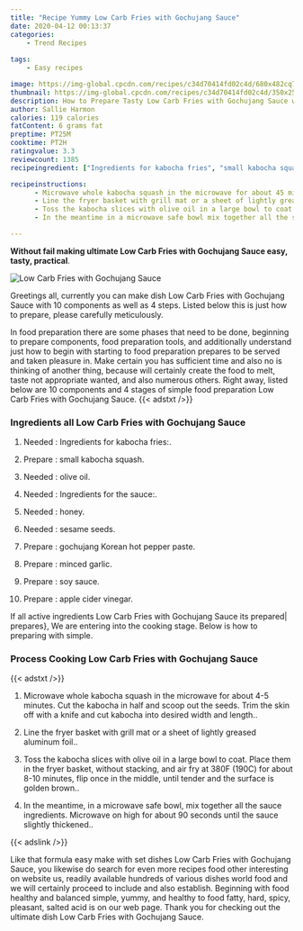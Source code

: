 ```yaml
---
title: "Recipe Yummy Low Carb Fries with Gochujang Sauce"
date: 2020-04-12 00:13:37
categories:
    - Trend Recipes
    
tags:
    - Easy recipes

image: https://img-global.cpcdn.com/recipes/c34d70414fd02c4d/680x482cq70/low-carb-fries-with-gochujang-sauce-recipe-main-photo.jpg
thumbnail: https://img-global.cpcdn.com/recipes/c34d70414fd02c4d/350x250cq70/low-carb-fries-with-gochujang-sauce-recipe-main-photo.jpg
description: How to Prepare Tasty Low Carb Fries with Gochujang Sauce with 10 ingredients and 4 stages of easy cooking.
author: Sallie Harmon
calories: 119 calories
fatContent: 6 grams fat
preptime: PT25M
cooktime: PT2H
ratingvalue: 3.3
reviewcount: 1385
recipeingredient: ["Ingredients for kabocha fries", "small kabocha squash", "olive oil", "Ingredients for the sauce", "honey", "sesame seeds", "gochujang Korean hot pepper paste", "minced garlic", "soy sauce", "apple cider vinegar"]

recipeinstructions: 
      - Microwave whole kabocha squash in the microwave for about 45 minutes Cut the kabocha in half and scoop out the seeds Trim the skin off with a knife and cut kabocha into desired width and length 
      - Line the fryer basket with grill mat or a sheet of lightly greased aluminum foil 
      - Toss the kabocha slices with olive oil in a large bowl to coat Place them in the fryer basket without stacking and air fry at 380F 190C for about 810 minutes flip once in the middle until tender and the surface is golden brown 
      - In the meantime in a microwave safe bowl mix together all the sauce ingredients Microwave on high for about 90 seconds until the sauce slightly thickened

---
```




**Without fail making ultimate Low Carb Fries with Gochujang Sauce easy, tasty, practical**. 


![Low Carb Fries with Gochujang Sauce](https://img-global.cpcdn.com/recipes/c34d70414fd02c4d/680x482cq70/low-carb-fries-with-gochujang-sauce-recipe-main-photo.jpg "Low Carb Fries with Gochujang Sauce")




Greetings all, currently you can make dish Low Carb Fries with Gochujang Sauce with 10 components as well as 4 steps. Listed below this is just how to prepare, please carefully meticulously.

In food preparation there are some phases that need to be done, beginning to prepare components, food preparation tools, and additionally understand just how to begin with starting to food preparation prepares to be served and taken pleasure in. Make certain you has sufficient time and also no is thinking of another thing, because will certainly create the food to melt, taste not appropriate wanted, and also numerous others. Right away, listed below are 10 components and 4 stages of simple food preparation Low Carb Fries with Gochujang Sauce.
{{< adstxt />}}

### Ingredients all Low Carb Fries with Gochujang Sauce


1. Needed  : Ingredients for kabocha fries:.

1. Prepare  : small kabocha squash.

1. Needed  : olive oil.

1. Needed  : Ingredients for the sauce:.

1. Needed  : honey.

1. Needed  : sesame seeds.

1. Prepare  : gochujang Korean hot pepper paste.

1. Prepare  : minced garlic.

1. Prepare  : soy sauce.

1. Prepare  : apple cider vinegar.



If all active ingredients Low Carb Fries with Gochujang Sauce its prepared| prepares}, We are entering into the cooking stage. Below is how to preparing with simple.

### Process Cooking Low Carb Fries with Gochujang Sauce

{{< adstxt />}}


1. Microwave whole kabocha squash in the microwave for about 4-5 minutes. Cut the kabocha in half and scoop out the seeds. Trim the skin off with a knife and cut kabocha into desired width and length..



1. Line the fryer basket with grill mat or a sheet of lightly greased aluminum foil..



1. Toss the kabocha slices with olive oil in a large bowl to coat. Place them in the fryer basket, without stacking, and air fry at 380F (190C) for about 8-10 minutes, flip once in the middle, until tender and the surface is golden brown..



1. In the meantime, in a microwave safe bowl, mix together all the sauce ingredients. Microwave on high for about 90 seconds until the sauce slightly thickened..





{{< adslink />}}

Like that formula easy make with set dishes Low Carb Fries with Gochujang Sauce, you likewise do search for even more recipes food other interesting on website us, readily available hundreds of various dishes world food and we will certainly proceed to include and also establish. Beginning with food healthy and balanced simple, yummy, and healthy to food fatty, hard, spicy, pleasant, salted acid is on our web page. Thank you for checking out the ultimate dish Low Carb Fries with Gochujang Sauce.

